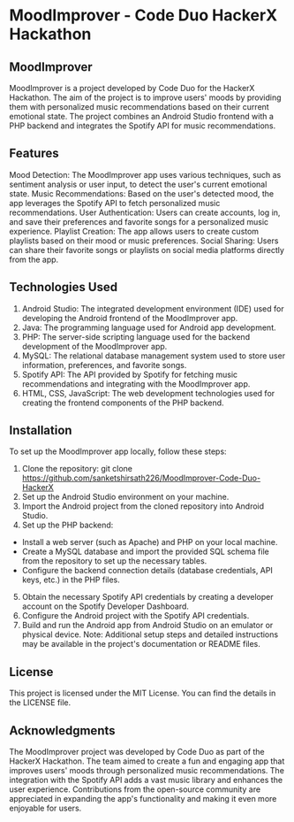 # MoodImprover - Code Duo HackerX Hackathon

## MoodImprover

MoodImprover is a project developed by Code Duo for the HackerX Hackathon. The aim of the project is to improve users' moods by providing them with personalized music recommendations based on their current emotional state. The project combines an Android Studio frontend with a PHP backend and integrates the Spotify API for music recommendations.

## Features
Mood Detection: The MoodImprover app uses various techniques, such as sentiment analysis or user input, to detect the user's current emotional state.
Music Recommendations: Based on the user's detected mood, the app leverages the Spotify API to fetch personalized music recommendations.
User Authentication: Users can create accounts, log in, and save their preferences and favorite songs for a personalized music experience.
Playlist Creation: The app allows users to create custom playlists based on their mood or music preferences.
Social Sharing: Users can share their favorite songs or playlists on social media platforms directly from the app.

## Technologies Used
1. Android Studio: The integrated development environment (IDE) used for developing the Android frontend of the MoodImprover app.
2. Java: The programming language used for Android app development.
3. PHP: The server-side scripting language used for the backend development of the MoodImprover app.
4. MySQL: The relational database management system used to store user information, preferences, and favorite songs.
5. Spotify API: The API provided by Spotify for fetching music recommendations and integrating with the MoodImprover app.
6. HTML, CSS, JavaScript: The web development technologies used for creating the frontend components of the PHP backend.

## Installation
To set up the MoodImprover app locally, follow these steps:

1. Clone the repository: git clone https://github.com/sanketshirsath226/MoodImprover-Code-Duo-HackerX
2. Set up the Android Studio environment on your machine.
3. Import the Android project from the cloned repository into Android Studio.
4. Set up the PHP backend:
- Install a web server (such as Apache) and PHP on your local machine.
- Create a MySQL database and import the provided SQL schema file from the repository to set up the necessary tables.
- Configure the backend connection details (database credentials, API keys, etc.) in the PHP files.
5. Obtain the necessary Spotify API credentials by creating a developer account on the Spotify Developer Dashboard.
6. Configure the Android project with the Spotify API credentials.
7. Build and run the Android app from Android Studio on an emulator or physical device.
Note: Additional setup steps and detailed instructions may be available in the project's documentation or README files.

## License
This project is licensed under the MIT License. You can find the details in the LICENSE file.

## Acknowledgments
The MoodImprover project was developed by Code Duo as part of the HackerX Hackathon. The team aimed to create a fun and engaging app that improves users' moods through personalized music recommendations. The integration with the Spotify API adds a vast music library and enhances the user experience. Contributions from the open-source community are appreciated in expanding the app's functionality and making it even more enjoyable for users.

